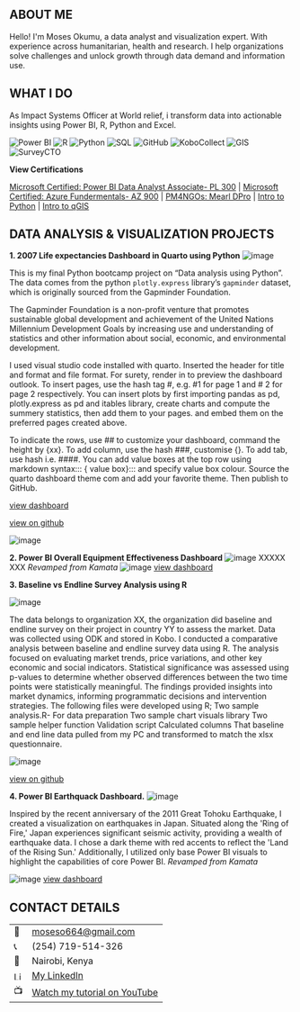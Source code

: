 <!--Section 1: Introduce your self-->
## ABOUT ME

Hello! I'm Moses Okumu, a data analyst and visualization expert. With experience across humanitarian, health and research. I help organizations solve challenges and unlock growth through data demand and information use.


<!--Mention your top/relevant skills here - core and soft skills-->
## WHAT I DO

As Impact Systems Officer at World relief, i transform data into actionable insights using Power BI, R, Python and Excel.

  ![Power BI](https://img.shields.io/badge/Power%20BI-F2C811?style=flat-square&logo=powerbi&logoColor=black)
  ![R](https://img.shields.io/badge/R-276DC3?style=flat-square&logo=r&logoColor=white)
  ![Python](https://img.shields.io/badge/Python-3776AB?style=flat-square&logo=python&logoColor=white)
  ![SQL](https://img.shields.io/badge/SQL-CC2927?style=flat-square&logo=microsoft-sql-server&logoColor=white)
  ![GitHub](https://img.shields.io/badge/GitHub-181717?style=flat-square&logo=github&logoColor=white)
  ![KoboCollect](https://img.shields.io/badge/KoboCollect-005BBB?style=flat-square&logo=kobotoolbox&logoColor=white)
  ![GIS](https://img.shields.io/badge/GIS-006747?style=flat-square&logo=esri&logoColor=white)
  ![SurveyCTO](https://img.shields.io/badge/SurveyCTO-005BBB?style=flat-square)

**View Certifications**

[Microsoft Certified: Power BI Data Analyst Associate- PL 300](https://github.com/Mose742/portfolio/blob/main/documents/Certifications%20-%20MosesOkumu-7399%20_%20Microsoft%20Learn.pdf) | 
[Microsoft Certified: Azure Fundermentals- AZ 900](https://github.com/Mose742/portfolio/blob/main/documents/azure_cert.pdf) | 
[PM4NGOs: Mearl DPro](https://github.com/Mose742/portfolio/blob/main/documents/mear_dpro.pdf) | 
[Intro to Python](https://github.com/Mose742/portfolio/blob/main/documents/python.pdf) | 
[Intro to qGIS](https://github.com/Mose742/portfolio/blob/main/documents/gis.pdf) 
<!--Section 2: List 3-4 key projects-->
## DATA ANALYSIS & VISUALIZATION PROJECTS

**1. 2007 Life expectancies Dashboard in Quarto using Python**
![image](gapminder.png)

This is my final Python bootcamp project on “Data analysis using Python”. The data comes from the python `plotly.express` library’s `gapminder` dataset, which is originally sourced from the Gapminder Foundation.

The Gapminder Foundation is a non-profit venture that promotes sustainable global development and achievement of the United Nations Millennium Development Goals by increasing use and understanding of statistics and other information about social, economic, and environmental development.

I used visual studio code installed with quarto. Inserted the header for title and format and file format. For surety, render in to preview the dashboard outlook. To insert pages, use the hash tag #, e.g. #1 for page 1 and # 2 for page 2 respectively. 
You can insert plots by first importing pandas as pd, plotly.express as pd and itables library, create charts and compute the summery statistics, then add them to your pages. and embed them on the preferred pages created above. 

To indicate the rows, use ## to customize your dashboard, command the height by {xx}. To add column, use the hash ###, customise {}.
To add tab, use hash i.e. ####. You can add value boxes at the top row using markdown syntax::: { value box}:::  and specify value box colour. Source the quarto dashboard theme com and add your favorite theme. Then publish to GitHub. 

[view dashboard](https://mose742.github.io/my_first_repo_2025/gapminder_copy.html)

[view on github](https://github.com/Mose742/my_first_repo_2025/blob/main/gapminder_copy.qmd)

![image](code.png)

**2. Power BI Overall Equipment Effectiveness Dashboard**
![image](oee1.png)
XXXXX XXX
*Revamped from Kamata*
![image](oee3.png)
[view dashboard](https://app.powerbi.com/view?r=eyJrIjoiYzdhNWFhZDctNDdiMy00OTRmLWJmMWQtY2Y1M2JhNzQ3MGJjIiwidCI6ImU4ZjAzNDIxLWFjZGItNDE5MC04N2M0LTJlNDVkYWNkMmQxYSIsImMiOjF9)

**3. Baseline vs Endline Survey Analysis using R**

![image](R.png)

The data belongs to organization XX, the organization did baseline and endline survey on their project in country YY to assess the market. Data was collected using ODK and stored in Kobo.    I conducted a comparative analysis between baseline and endline survey data using R. The analysis focused on evaluating market trends, price variations, and other key economic and social indicators. Statistical significance was assessed using p-values to determine whether observed differences between the two time points were statistically meaningful. The findings provided insights into market dynamics, informing programmatic decisions and intervention strategies.
The following files were developed using R; 
	Two sample analysis.R- For data preparation
	Two sample chart visuals library
	Two sample helper function
	Validation script
	Calculated columns
That baseline and end line data pulled from my PC and transformed to match the xlsx questionnaire.

![image](r_script.png)

[view on github](https://github.com/Mose742/nyagiheta)

**4. Power BI Earthquack Dashboard.**
![image](earth1.png)

Inspired by the recent anniversary of the 2011 Great Tohoku Earthquake, I created a visualization on earthquakes in Japan. Situated along the 'Ring of Fire,' Japan experiences significant seismic activity, providing a wealth of earthquake data.
I chose a dark theme with red accents to reflect the 'Land of the Rising Sun.' Additionally, I utilized only base Power BI visuals to highlight the capabilities of core Power BI.
*Revamped from Kamata*

![image](model2.png)
[view dashboard](https://app.powerbi.com/view?r=eyJrIjoiMzUyMjVhOTItMjFlOC00NWQzLTk2NTItY2RlZWM4NGRmNjlkIiwidCI6ImU4ZjAzNDIxLWFjZGItNDE5MC04N2M0LTJlNDVkYWNkMmQxYSIsImMiOjF9)

## CONTACT DETAILS

<table>
  <tbody>
    <tr>
      <td>📧</td>
      <td><a href="mailto:anietieetuk@gmail.com">moseso664@gmail.com</a></td>
    </tr>
    <tr>
      <td>📞</td>
      <td>(254) 719-514-326</td>
    </tr>
    <tr>
      <td>📍</td>
      <td>Nairobi, Kenya</td>
    </tr>
    <tr>
    <td><img src="https://upload.wikimedia.org/wikipedia/commons/c/ca/LinkedIn_logo_initials.png" alt="LinkedIn" width="15.5" height="15.5"></td>
    <td><a href="https://www.linkedin.com/in/mosesokumu/">My LinkedIn</a></td>
   </tr>  
    <tr>
      <td>📺</td>
      <td><a href="https://www.youtube.com/watch?v=q__u5DOWdS8">Watch my tutorial on YouTube</a></td>
    </tr>
  </tbody>
</table>

   





